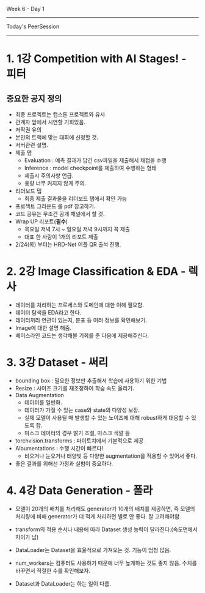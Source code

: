 Week 6 - Day 1

----

Today's PeerSession

----
# 1. 1강 Competition with AI Stages! - 피터
## 중요한 공지 정의
- 최종 프로젝트는 캡스톤 프로젝트와 유사
- 관계자 앞에서 시연할 기회있음.
- 저작권 유의
- 본인의 트랙에 맞는 대회에 신청할 것.
- 서버관련 설명.
- 제출 탭
    - Evaluation : 예측 결과가 담긴 csv파일을 제출해서 채점을 수행
    - Inference : model checkpoint를 제출하여 수행하는 형태
    - 제출시 주의사항 언급.
    - 용량 너무 커지지 않게 주의.
- 리더보드 탭
    - 최종 제출 결과물을 리더보드 탭에서 확인 가능
- 프로젝트 그라운드 룰 pdf 참고하기.
- 코드 공유는 무조건 공개 채널에서 할 것.
- Wrap UP 리포트(**필수**)
    - 목요일 저녁 7시 ~ 일요일 저녁 9시까지 꼭 제출
    - 대표 한 사람이 1개의 리포트 제출
- 2/24(목) 부터는 HRD-Net 어플 QR 출석 진행.

# 2. 2강 Image Classification & EDA - 렉사
- 데이터를 처리하는 프로세스와 도메인에 대한 이해 필요함.
- 데이터 탐색을 EDA라고 한다.
- 데이터끼리 연관이 있는지, 분포 등 여러 정보를 확인해보기.
- Image에 대한 설명 해줌.
- 베이스라인 코드는 생각해볼 기회를 준 다음에 제공해주신다.

# 3. 3강 Dataset - 써리
- bounding box : 필요한 정보만 추출해서 학습에 사용하기 위한 기법
- Resize : 사이즈 크기를 재조정하여 학습 속도 올리기.
- Data Augmentation
    - 데이터를 일반화.
    - 데이터가 가질 수 있는 case와 state의 다양성 보장.
    - 실제 모델이 사용될 때 발생할 수 있는 노이즈에 대해 robust하게 대응할 수 있도록 함.
    - 마스크 데이터의 경우 밝기 조절, 마스크 색깔 등
- torchvision.transforms : 파이토치에서 기본적으로 제공
- Albumentations : 수행 시간이 빠르다!
    - 비오거나 눈오거나 태양빛 등 다양한 augmentation을 적용할 수 있어서 좋다.
- 좋은 결과를 위해선 가정과 실험이 중요하다.

# 4. 4강 Data Generation - 폴라
- 모델이 20개의 배치를 처리해도 generator가 10개의 배치를 제공하면, 즉 모델의 처리량에 비해 generator가 더 적게 처리하면 별로 안 좋다. 잘 고려해야함.

- transform의 적용 순서나 내용에 따라 Dataset 생성 능력이 달라진다.(속도면에서 차이가 남)

- DataLoader는 Dataset을 효율적으로 가져오는 것. 기능이 엄청 많음.

- num_workers는 컴퓨터도 사용하기 때문에 너무 높게하는 것도 좋지 않음. 수치를 바꾸면서 적절한 수를 확인해보자.


- Dataset과 DataLoader는 하는 일이 다름.
